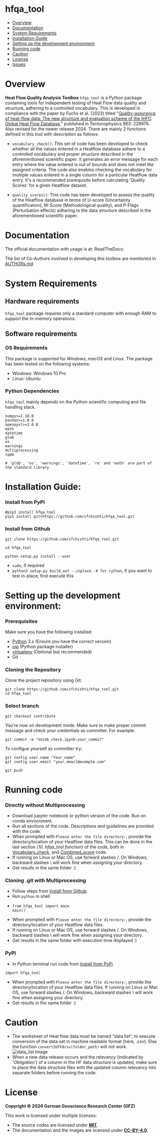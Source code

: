 # hfqa_tool

- [Overview](#overview)
- [Documentation](#documentation)
- [System Requirements](#system-requirements)
- [Installation Guide](#installation-guide)
- [Setting up the development environment](#setting-up-the-development-environment)
- [Running code](#running-code)
- [Caution](#caution)
- [License](#license)
- [Issues](ISSUES.md)

# Overview

**Heat Flow Quality Analysis Toolbox** `hfqa_tool` is a Python package containing tools for independent testing of Heat Flow data quality and structure, adhering to a controlled vocabulary. This is developed in compliance with the paper by Fuchs et al. (2023) titled "[Quality-assurance of heat-flow data: The new structure and evaluation scheme of the IHFC Global Heat Flow Database](https://doi.org/10.1016/j.tecto.2023.229976)," published in Tectonophysics 863: 229976. Also revised for the newer release 2024. There are mainly 2 functions defined in this tool with description as follows:

- `vocabulary_check()`: This set of code has been developed to check whether all the values entered in a Heatflow database adhere to a controlled vocabulary and proper structure described in the aforementioned scientific paper. It generates an error message for each entry where the value entered is out of bounds and does not meet the assigned criteria. The code also enables checking the vocabulary for multiple values entered in a single column for a particular Heatflow data entry.
It's a recommended prerequisite before calculating 'Quality Scores' for a given Heatflow dataset.

- `quality_scores()`: This code has been developed to assess the quality of the Heatflow database in terms of U-score (Uncertainty quantification), M-Score (Methodological quality), and P-Flags (Perturbation effects) adhering to the data structure described in the aforementioned scientific paper.

# Documentation
The official documentation with usage is at: 
ReadTheDocs: 

The list of Co-Authors involved in developing this toolbox are mentioned in [AUTHORs.md](https://github.com/sfchishti/hfqa_tool/blob/main/AUTHORs.md)

# System Requirements
## Hardware requirements
`hfqa_tool` package requires only a standard computer with enough RAM to support the in-memory operations.

## Software requirements
### OS Requirements
This package is supported for *Windows*, *macOS* and *Linux*. The package has been tested on the following systems:
+ Windows: Windows 10 Pro
+ Linux: Ubuntu 

### Python Dependencies
`hfqa_tool` mainly depends on the Python scientific computing and file handling stack.

```
numpy>=1.18.0
pandas>=1.0.0
openpyxl>=3.0.0
math
datetime
glob
os
warnings
multiprocessing
tqdm

# 'glob', 'os', 'warnings', 'datetime', 're' and 'math' are part of the standard library
```

# Installation Guide:

### Install from PyPi
```
#pip3 install hfqa_tool
pip3 install git+https://github.com/sfchishti/hfqa_tool.git
```

### Install from Github
```
git clone https://github.com/sfchishti/hfqa_tool.git
```
```
cd hfqa_tool
```
```
python setup.py install --user
```
- `sudo`, if required
- `python3 setup.py build_ext --inplace  # for cython`, if you want to test in-place, first execute this

# Setting up the development environment:
### Prerequisites

Make sure you have the following installed:

- [Python](https://www.python.org/) 3.x (Ensure you have the correct version)
- [pip](https://pip.pypa.io/en/stable/) (Python package installer)
- [virtualenv](https://virtualenv.pypa.io/en/stable/) (Optional but recommended)
- Git

### Cloning the Repository

Clone the project repository using Git:

```
git clone https://github.com/sfchishti/hfqa_tool.git
cd hfqa_tool
```

### Select branch

```
git checkout contribute
```
You're now on development mode. Make sure to make proper commit message and 
check your credentials as committer. For example:
```
git commit -m "Vocab_check.ipynb:your_commit"
```
To configue yourself as committer try:
```
git config user.name "Your_name"
git config user.email "your_email@example.com"
```
```
git push
```


# Running code
### Directly without Multiprocessing
- Download jupyter notebook or python version of the code. Run on conda environment.
- Run all sections of the code. Descriptions and guidelines are provided with the code.
- When prompted with `Please enter the file directory:`, provide the directory/location of your Heatflow data files. This can be done in the last section (*10. hfqa_tool function*) of the code, both in [Vocabulary_check](https://github.com/sfchishti/hfqa_tool/blob/main/notebooks/Vocabulary_check.ipynb), and [Combined_score](https://github.com/sfchishti/hfqa_tool/blob/main/notebooks/Combined_score.ipynb) code.
- If running on Linux or Mac OS, use forward slashes /. On Windows, backward slashes \ will work fine when assigning your directory.
- Get results in the same folder :)
### Cloning .git with Multiprocessing
- Follow steps from [Install from Github](#install-from-github).
- Run `python` in shell
- ```
  from hfqa_tool import main
  main()
  ```
- When prompted with `Please enter the file directory:`, provide the directory/location of your Heatflow data files.
- If running on Linux or Mac OS, use forward slashes /. On Windows, backward slashes \ will work fine when assigning your directory.
- Get results in the same folder with execution time displayed :)
### PyPi
- In Python terminal run code from [Install from PyPi](#install-from-pypi)
```
import hfqa_tool
```
-  When prompted with `Please enter the file directory:`, provide the directory/location of your Heatflow data files. If running on Linux or Mac OS, use forward slashes /. On Windows, backward slashes \ will work fine when assigning your directory.
- Get results in the same folder :)
    
# Caution
- The worksheet of Heat flow data must be named "data list", to execute conversion of the data set in machine readable format (here, *.csv*). Else the function `convert2UTF8csv(folder_path)` will not work.
![data_list Image](notebooks/Graphics/data_list.png)
- When a new data release occurs and the relevancy (indicated by *'Obligation'*) of a column in the HF data structure is updated, make sure to place the data structure files with the updated column relevancy into separate folders before running the code.

# License
**Copyright © 2024 German Geoscience Research Center (GFZ)**

This work is licensed under multiple licenses:


- The source codes are licensed under **[MIT](license/MIT.txt)**.
- The documentation and the images are licensed under **[CC-BY-4.0](license/CC-BY-4.0.txt)**.
